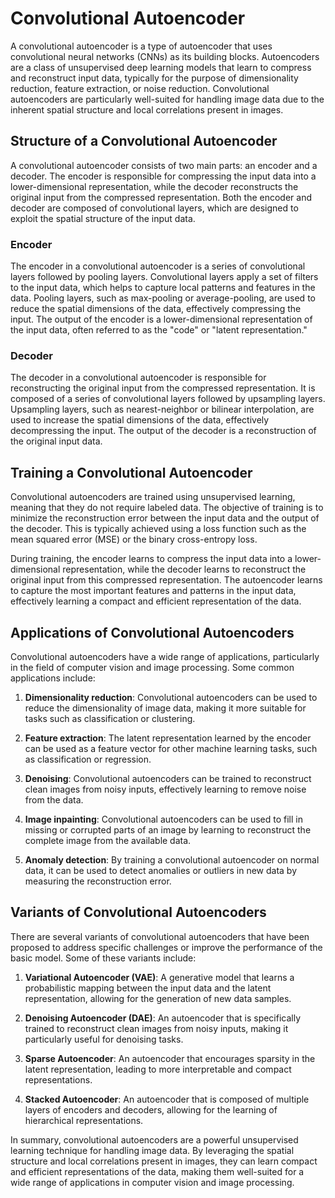 # Convolutional Autoencoder

A convolutional autoencoder is a type of autoencoder that uses convolutional neural networks (CNNs) as its building blocks. Autoencoders are a class of unsupervised deep learning models that learn to compress and reconstruct input data, typically for the purpose of dimensionality reduction, feature extraction, or noise reduction. Convolutional autoencoders are particularly well-suited for handling image data due to the inherent spatial structure and local correlations present in images.

## Structure of a Convolutional Autoencoder

A convolutional autoencoder consists of two main parts: an encoder and a decoder. The encoder is responsible for compressing the input data into a lower-dimensional representation, while the decoder reconstructs the original input from the compressed representation. Both the encoder and decoder are composed of convolutional layers, which are designed to exploit the spatial structure of the input data.

### Encoder

The encoder in a convolutional autoencoder is a series of convolutional layers followed by pooling layers. Convolutional layers apply a set of filters to the input data, which helps to capture local patterns and features in the data. Pooling layers, such as max-pooling or average-pooling, are used to reduce the spatial dimensions of the data, effectively compressing the input. The output of the encoder is a lower-dimensional representation of the input data, often referred to as the "code" or "latent representation."

### Decoder

The decoder in a convolutional autoencoder is responsible for reconstructing the original input from the compressed representation. It is composed of a series of convolutional layers followed by upsampling layers. Upsampling layers, such as nearest-neighbor or bilinear interpolation, are used to increase the spatial dimensions of the data, effectively decompressing the input. The output of the decoder is a reconstruction of the original input data.

## Training a Convolutional Autoencoder

Convolutional autoencoders are trained using unsupervised learning, meaning that they do not require labeled data. The objective of training is to minimize the reconstruction error between the input data and the output of the decoder. This is typically achieved using a loss function such as the mean squared error (MSE) or the binary cross-entropy loss.

During training, the encoder learns to compress the input data into a lower-dimensional representation, while the decoder learns to reconstruct the original input from this compressed representation. The autoencoder learns to capture the most important features and patterns in the input data, effectively learning a compact and efficient representation of the data.

## Applications of Convolutional Autoencoders

Convolutional autoencoders have a wide range of applications, particularly in the field of computer vision and image processing. Some common applications include:

1. **Dimensionality reduction**: Convolutional autoencoders can be used to reduce the dimensionality of image data, making it more suitable for tasks such as classification or clustering.

2. **Feature extraction**: The latent representation learned by the encoder can be used as a feature vector for other machine learning tasks, such as classification or regression.

3. **Denoising**: Convolutional autoencoders can be trained to reconstruct clean images from noisy inputs, effectively learning to remove noise from the data.

4. **Image inpainting**: Convolutional autoencoders can be used to fill in missing or corrupted parts of an image by learning to reconstruct the complete image from the available data.

5. **Anomaly detection**: By training a convolutional autoencoder on normal data, it can be used to detect anomalies or outliers in new data by measuring the reconstruction error.

## Variants of Convolutional Autoencoders

There are several variants of convolutional autoencoders that have been proposed to address specific challenges or improve the performance of the basic model. Some of these variants include:

1. **Variational Autoencoder (VAE)**: A generative model that learns a probabilistic mapping between the input data and the latent representation, allowing for the generation of new data samples.

2. **Denoising Autoencoder (DAE)**: An autoencoder that is specifically trained to reconstruct clean images from noisy inputs, making it particularly useful for denoising tasks.

3. **Sparse Autoencoder**: An autoencoder that encourages sparsity in the latent representation, leading to more interpretable and compact representations.

4. **Stacked Autoencoder**: An autoencoder that is composed of multiple layers of encoders and decoders, allowing for the learning of hierarchical representations.

In summary, convolutional autoencoders are a powerful unsupervised learning technique for handling image data. By leveraging the spatial structure and local correlations present in images, they can learn compact and efficient representations of the data, making them well-suited for a wide range of applications in computer vision and image processing.

